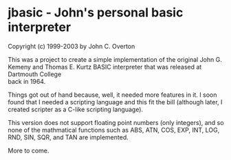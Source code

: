 # jbasic - John's personal basic interpreter

Copyright (c) 1999-2003 by John C. Overton

This was a project to create a simple implementation of the original 
John G. Kemeny and Thomas E. Kurtz BASIC interpreter that was released at Dartmouth College  
back in 1964.

Things got out of hand because, well, it needed more features in it. I soon
found that I needed a scripting language and this fit the bill (although
later, I created scripter as a C-like scripting language).

This version does not support floating point numbers (only integers), and so none of the 
mathmatical functions such as ABS, ATN, COS, EXP, INT, LOG, RND, SIN, SQR, 
and TAN are implemented.

More to come.
